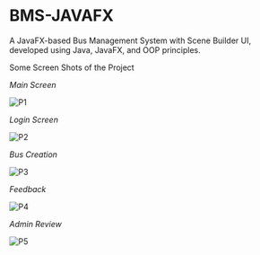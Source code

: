 # BMS-JAVAFX

A JavaFX-based Bus Management System with Scene Builder UI, developed using Java, JavaFX, and OOP principles.

Some Screen Shots of the Project


*Main Screen*

![P1](https://github.com/user-attachments/assets/ba9471fc-46e8-4824-a4bc-bd4500947acb)

*Login Screen*

![P2](https://github.com/user-attachments/assets/4e58ca25-eced-496e-857f-d8ea572eb8a9)

*Bus Creation*

![P3](https://github.com/user-attachments/assets/55eeb748-1fd6-48b0-92d0-982f0909b46e)

*Feedback*

![P4](https://github.com/user-attachments/assets/08b98518-9a2e-4d0a-be17-bd297f578bba)

*Admin Review*

![P5](https://github.com/user-attachments/assets/24ac95cc-6a75-4d3e-956b-7cc5fb2eb85d)
